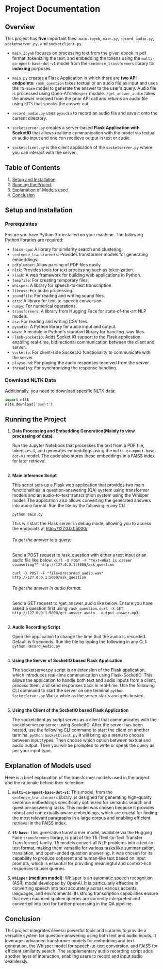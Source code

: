# Project Documentation

## Overview

This project has **five** important files: `main.ipynb`, `main.py`, `record_audio.py`, `socketserver.py`, and `socketclient.py`.

- `main.ipynb` focuses on processing text from the given ebook in pdf format, tokenizing the text, and embedding the tokens using the `multi-qa-mpnet-base-dot-v1` model from the `sentence_transformers` library for **indexing** purposes.

- `main.py` creates a Flask Application in which there are **two API endpoints**:
`/ask_question` takes textual or an audio file as input and uses the `T5-Base` model to generate the answer to the user's query. Audio file is processed using Open-AI's `Whisper` module.
`/get_answer_audio` takes the answer received from the prior API call and returns an audio file using `gTTS` that speaks the answer out.

- `record_audio.py` uses `pyaudio` to record an audio file and save it onto the current directory.

- `socketserver.py` creates a server-based **Flask Application with SocketIO** that allows realtime communication with the model via textual or audio input and one can receieve output in text or audio.

- `socketclient.py` is the client application of the `socketserver.py` where you can interact with the server.

## Table of Contents

1. [Setup and Installation](#setup-and-installation)
2. [Running the Project](#running-the-project)
3. [Explanation of Models used](#explanation-of-models-used)
4. [Conclusion](#conclusion)

## Setup and Installation

### Prerequisites

Ensure you have Python 3.x installed on your machine. The following Python libraries are required:

- `faiss-cpu`: A library for similarity search and clustering.
- `sentence_transformers`: Provides transformer models for generating embeddings.
- `pdfplumber`: Allow parsing of PDF files easily
- `nltk`: Provides tools for text processing such as tokenization.
- `Flask`: A web framework for building web applications in Python.
- `tempfile`: For creating temporary files.
- `whisper`: A library for speech-to-text transcription.
- `librosa`: For audio processing.
- `soundfile`: For reading and writing sound files.
- `gtts`: A library for text-to-speech conversion.
- `numpy`: For numerical operations.
- `transformers`: A library from Hugging Face for state-of-the-art NLP models.
- `csv`: For reading and writing CSV files.
- `pyaudio`: A Python library for audio input and output.
- `wave`: A module in Python's standard library for handling .wav files.
- `Flask-SocketIO`: Adds Socket.IO support to the Flask application, enabling real-time, bidirectional communication between the client and server.
- `socketio`: For client-side Socket.IO functionality to communicate with the server.
- `playsound`: For playing the audio responses received from the server.
- `threading`: For synchronizing the response handling.

### Download NLTK Data

Additionally, you need to download specific NLTK data:

```python
import nltk
nltk.download('punkt')
```

## Running the Project

1. **Data Processing and Embedding Generation(Mainly to view processing of data)**

   Run the Jupyter Notebook that processes the text from a PDF file, tokenizes it, and generates embeddings using the `multi-qa-mpnet-base-dot-v1` model. The code also stores these embeddings in a FAISS index for later retrieval. <br><br>

2. **Main Inference Script**

   This script sets up a Flask web application that provides two main functionalities: a question-answering (QA) system using transformer models and an audio-to-text transcription system using the Whisper model. The application also allows converting the generated answers into audio format.
   Run the file by the following in any CLI: 
   ```
   python main.py
   ```
   This will start the Flask server in debug mode, allowing you to access the endpoints at http://127.0.0.1:5000/ <br>


    ###### To get the answer to a query:

    Send a POST request to /ask_question with either a text input or an audio file like below.
    `curl -X POST -F "text=What is career counseling?" http://127.0.0.1:5000/ask_question`

    `curl -X POST -F "file=@recorded_audio.wav" http://127.0.0.1:5000/ask_question`<br>
    
    ###### To get the answer in audio format:

    Send a GET request to /get_answer_audio like below. Ensure you have asked a question first using `/ask_question`.
    `curl -X GET http://127.0.0.1:5000/get_answer_audio --output answer.mp3`<br><br>

3. **Audio Recording Script**

   Open the application to change the time that the audio is recorded. Default is 5 seconds.
   Run the file by typing the following in any CLI:
   `python Record_Audio.py` <br><br>

4. **Using the Server of SocketIO based Flask Application**

   The socketserver.py script is an extension of the Flask application, which introduces real-time communication using Flask-SocketIO. This allows the application to handle both text and audio inputs from a client, process them, and send responses back in real-time.
   Use the following CLI command to start the server on one terminal
   `python SocketServer.py`
   Wait a while as the server starts and gets hosted.<br><br>

5. **Using the Client of the SocketIO based Flask Application**

   The socketclient.py script serves as a client that communicates with the socketserver.py server using SocketIO. 
   After the server has been hosted, use the following CLI command to start the client on another terminal
   `python SocketClient.py`
   It will bring up a menu to choose between input types. Then choose which option between textual and audio output. Then you will be prompted to write or speak the query as per your input type.

## Explanation of Models used

Here is a brief explanation of the transformer models used in the project and the rationale behind their selection:

1. **`multi-qa-mpnet-base-dot-v1`**: This model, from the `sentence_transformers` library, is designed for generating high-quality sentence embeddings specifically optimized for semantic search and question-answering tasks. This model was chosen because it provides robust and contextually aware embeddings, which are crucial for finding the most relevant paragraphs in a large corpus and enabling efficient retrieval in the FAISS index.

2. **`t5-base`**: This generative transformer model, available via the Hugging Face `transformers` library, is part of the T5 (Text-to-Text Transfer Transformer) family. T5 models convert all NLP problems into a text-to-text format, making them versatile for various tasks like summarization, translation, and open-ended question answering. It was chosen for its capability to produce coherent and human-like text based on input prompts, which is essential for providing meaningful and context-rich responses to user queries.

3. **`Whisper` (medium model)**: Whisper is an automatic speech recognition (ASR) model developed by OpenAI. It is particularly effective in converting speech into text accurately across various accents, languages, and environments. Its strong transcription capabilities ensure that even nuanced spoken queries are correctly interpreted and converted into text for further processing in the QA pipeline.

## Conclusion

This project integrates several powerful tools and libraries to provide a versatile system for question-answering using both text and audio inputs. It leverages advanced transformer models for embedding and text generation, the Whisper model for speech-to-text conversion, and FAISS for efficient similarity search. The supplementary audio recording script adds another layer of interaction, enabling users to record and input audio seamlessly.
